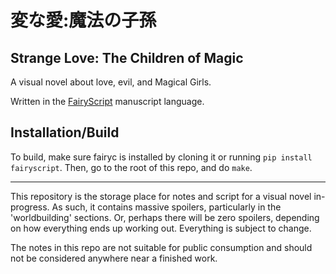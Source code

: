 # 変な愛:魔法の子孫
## Strange Love: The Children of Magic

A visual novel about love, evil, and Magical Girls.

Written in the [FairyScript](github.com/dekarrin/fairyscript) manuscript language.

## Installation/Build
To build, make sure fairyc is installed by cloning it or running `pip install fairyscript`. Then, go
to the root of this repo, and do `make`.

-----
This repository is the storage place for notes and script for a visual novel in-progress. As such,
it contains massive spoilers, particularly in the 'worldbuilding' sections. Or, perhaps there will
be zero spoilers, depending on how everything ends up working out. Everything is subject to change.

The notes in this repo are not suitable for public consumption and should not be considered anywhere
near a finished work.
